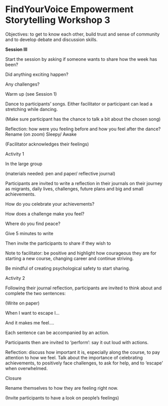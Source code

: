 # FindYourVoice Empowerment Storytelling Workshop 3

Objectives: to get to know each other, build trust and sense of community and to develop debate and discussion skills.

**Session III**

Start the session by asking if someone wants to share how the week has been?

Did anything exciting happen?

Any challenges?

Warm up \(see Session 1\)

Dance to participants’ songs. Either facilitator or participant can lead a stretching while dancing.

\(Make sure participant has the chance to talk a bit about the chosen song\)

Reflection: how were you feeling before and how you feel after the dance? Rename \(on zoom\) Sleepy/ Awake

\(Facilitator acknowledges their feelings\)

Activity 1

In the large group

\(materials needed: pen and paper/ reflective journal\)

Participants are invited to write a reflection in their journals on their journey as migrants, daily lives, challenges, future plans and big and small achievements.

How do you celebrate your achievements?

How does a challenge make you feel?

Where do you find peace?

Give 5 minutes to write

Then invite the participants to share if they wish to

Note to facilitator: be positive and highlight how courageous they are for starting a new course, changing career and continue striving.

Be mindful of creating psychological safety to start sharing.

Activity 2

Following their journal reflection, participants are invited to think about and complete the two sentences:

\(Write on paper\)

When I want to escape I…

And it makes me feel….

Each sentence can be accompanied by an action.

Participants then are invited to ‘perform’: say it out loud with actions.

Reflection: discuss how important it is, especially along the course, to pay attention to how we feel. Talk about the importance of celebrating achievements, to positively face challenges, to ask for help, and to ‘escape’ when overwhelmed.

Closure

Rename themselves to how they are feeling right now.

\(Invite participants to have a look on people’s feelings\)

